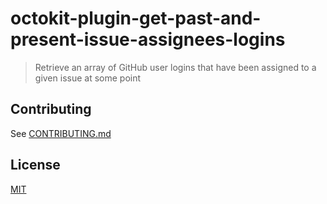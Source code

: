 # octokit-plugin-get-past-and-present-issue-assignees-logins

> Retrieve an array of GitHub user logins that have been assigned to a given issue at some point

## Contributing

See [CONTRIBUTING.md](CONTRIBUTING.md)

## License

[MIT](LICENSE)
